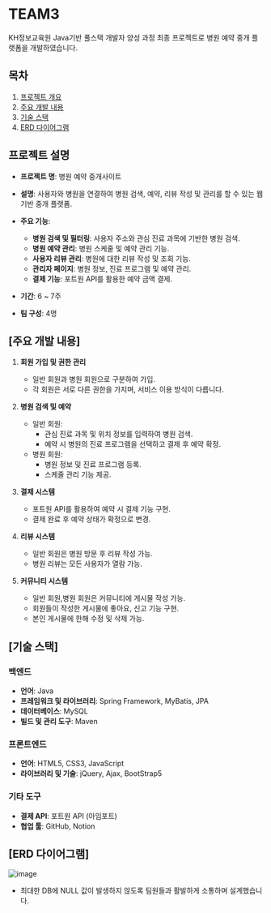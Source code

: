 # TEAM3
 KH정보교육원 Java기반 풀스택 개발자 양성 과정 최종 프로젝트로
병원 예약 중개 플랫폼을 개발하였습니다.

## 목차
1. [프로젝트 개요](#프로젝트-개요)
2. [주요 개발 내용](#주요-개발-내용)
3. [기술 스택](#기술-스택) 		
4. [ERD 다이어그램](#ERD-다이어그램)

## 프로젝트 설명

- **프로젝트 명**: 병원 예약 중개사이트
 
- **설명**: 
  사용자와 병원을 연결하여 병원 검색, 예약, 리뷰 작성 및 관리를 할 수 있는 웹 기반 중개 플랫폼.
  
- **주요 기능**:
  - **병원 검색 및 필터링**: 사용자 주소와 관심 진료 과목에 기반한 병원 검색.
  - **병원 예약 관리**: 병원 스케줄 및 예약 관리 기능.
  - **사용자 리뷰 관리**: 병원에 대한 리뷰 작성 및 조회 기능.
  - **관리자 페이지**: 병원 정보, 진료 프로그램 및 예약 관리.
  - **결제 기능**: 포트원 API를 활용한 예약 금액 결제.

- **기간**: 6 ~ 7주  
- **팀 구성**: 4명

## [주요 개발 내용]

1. **회원 가입 및 권한 관리**
   - 일반 회원과 병원 회원으로 구분하여 가입.
   - 각 회원은 서로 다른 권한을 가지며, 서비스 이용 방식이 다릅니다.

2. **병원 검색 및 예약**
   - 일반 회원:
     - 관심 진료 과목 및 위치 정보를 입력하여 병원 검색.
     - 예약 시 병원의 진료 프로그램을 선택하고 결제 후 예약 확정.
   - 병원 회원:
     - 병원 정보 및 진료 프로그램 등록.
     - 스케줄 관리 기능 제공.

3. **결제 시스템**
   - 포트원 API를 활용하여 예약 시 결제 기능 구현.
   - 결제 완료 후 예약 상태가 확정으로 변경.

4. **리뷰 시스템**
   - 일반 회원은 병원 방문 후 리뷰 작성 가능.
   - 병원 리뷰는 모든 사용자가 열람 가능.
     
5. **커뮤니티 시스템**
   - 일반 회원,병원 회원은 커뮤니티에 게시물 작성 가능.
   - 회원들이 작성한 게시물에 좋아요, 신고 기능 구현.
   - 본인 게시물에 한해 수정 및 삭제 가능.
     

## [기술 스택]

### 백엔드
- **언어**: Java  
- **프레임워크 및 라이브러리**: Spring Framework, MyBatis, JPA  
- **데이터베이스**: MySQL
- **빌드 및 관리 도구**: Maven

### 프론트엔드
- **언어**: HTML5, CSS3, JavaScript  
- **라이브러리 및 기술**: jQuery, Ajax, BootStrap5  

### 기타 도구
- **결제 API**: 포트원 API (아임포트)  
- **협업 툴**: GitHub, Notion 

## [ERD 다이어그램]
![image](https://github.com/user-attachments/assets/a0c22b24-a0ce-4571-a60e-26beb27b5d11)
- 최대한 DB에 NULL 값이 발생하지 않도록 팀원들과 활발하게 소통하며 설계했습니다.


